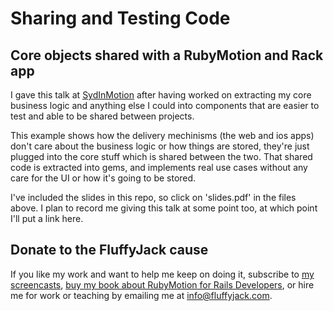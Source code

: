 # Sharing and Testing Code

## Core objects shared with a RubyMotion and Rack app

I gave this talk at [SydInMotion](http://sydinmotion.com/) after having worked on extracting my core business logic and anything else I could into components that are easier to test and able to be shared between projects.

This example shows how the delivery mechinisms (the web and ios apps) don't care about the business logic or how things are stored, they're just plugged into the core stuff which is shared between the two. That shared code is extracted into gems, and implements real use cases without any care for the UI or how it's going to be stored.

I've included the slides in this repo, so click on 'slides.pdf' in the files above. I plan to record me giving this talk at some point too, at which point I'll put a link here.

## Donate to the FluffyJack cause

If you like my work and want to help me keep on doing it, subscribe to [my screencasts](https://motioninmotion.tv/), [buy my book about RubyMotion for Rails Developers](http://book.motioninmotion.tv/), or hire me for work or teaching by emailing me at [info@fluffyjack.com](mailto:info@fluffyjack.com).

